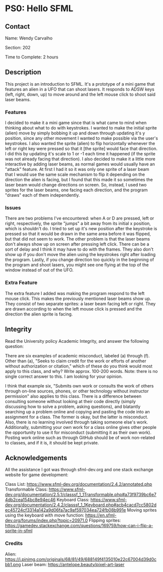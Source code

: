 # PS0: Hello SFML

## Contact
Name: Wendy Carvalho

Section: 202

Time to Complete: 2 hours


## Description
This project is an introduction to SFML. It's a prototype of a mini game that features an alien in a UFO that can shoot lasers. It responds to ADSW keys (left, right, down, up) to move around and the left mouse click to shoot said laser beams. 

### Features
I decided to make it a mini game since that is what came to mind when thinking about what to do with keystrokes. I wanted to make the initial sprite (alien) move by simply bobbing it up and down through updating it's y position, since any other movement I wanted to make possible via the user's keystrokes. I also wanted the sprite (alien) to flip horizontally whenever the left or right key were pressed so that it [the sprite] would face that direction. I did this by updating it's scale to 1 or -1 each time it happened (if the sprite was not already facing that direction). 
I also decided to make it a little more interactive by adding laser beams, as normal games would usually have an "attack" feature. At first I had it so it was only one sprite of a laser beam that I would use the same scale mechanism to flip it depending on the direction the alien is facing, but I found that this made it so sometimes the laser beam would change directions on screen. So, instead, I used two sprites for the laser beams, one facing each direction, and the program "draws" each of them independently.

### Issues
There are two problems I've encountered: when A or D are pressed, left or right, respectively, the sprite "jumps" a bit away from its initial x position, which is shouldn't do. I tried to set up it's new position after the keystroke is pressed so that it would be drawn in the same area before it was flipped, but that did not seem to work. The other problem is that the laser beams don't always show up on screen after pressing left click. There can be a sort of delay and I think it may have to do with the frames. They also don't show up if you don't move the alien using the keystrokes right after loading the program. Lastly, if you change direction too quickly in the beginning of the program and shoot lasers, you might see one flying at the top of the window instead of out of the UFO. 

### Extra Feature
The extra feature I added was making the program respond to the left mouse click. This makes the previously mentioned laser beams show up. They consist of two separate sprites: a laser beam facing left or right. They are drawn according to when the left mouse click is pressed and the direction the alien sprite is facing.

## Integrity
Read the University policy Academic Integrity, and answer the following question:

There are six examples of academic misconduct, labeled (a) through (f). Other than (a), "Seeks to claim credit for the work or efforts of another without authorization or citation," which of these do you think would most apply to this class, and why? Write approx. 100-200 words. Note: there is no single correct answer to this. I am looking for your opinion.

I think that example six, "Submits own work or consults the work of others through on-line sources, phones, or other technology without instructor permission" also applies to this class. There is a difference between consulting someone without looking at their code directly (simply discussing how to solve a problem, asking questions), and blatantly searching up a problem online and copying and pasting the code into an assignment for a class. The former is okay, but the latter is misconduct. Also, there is no learning involved through taking someone else's work. Additionally, submitting your own work for a class online gives other people the opportunity to use it for misconduct (submitting it as their own work). Posting work online such as through GitHub should be of work non-related to classes, and if it is, it should be kept private. 

## Acknowledgements
All the assistance I got was through sfml-dev.org and one stack exchange website for game development:

Class List: https://www.sfml-dev.org/documentation/2.4.2/annotated.php
Transformable Class: https://www.sfml-dev.org/documentation/2.5.1/classsf_1_1Transformable.php#a73f9739bc6e74db2cea154bc8e94ec46
Keyboard Class: https://www.sfml-dev.org/documentation/2.4.2/classsf_1_1Keyboard.php#acb4cacd7cc5802dec45724cf3314a142a9d06fa7ac9af597034ea724fb08b991e
Moving sprites using the keyboard with move function: https://en.sfml-dev.org/forums/index.php?topic=20971.0
Flipping sprites: https://gamedev.stackexchange.com/questions/169759/how-can-i-flip-a-sprite-in-sfml


### Credits
Alien: https://i.pinimg.com/originals/68/81/49/688149f4135010e22c67004d39d0cbb1.png
Laser beam: https://antelope.beauty/pixel-art-laser
